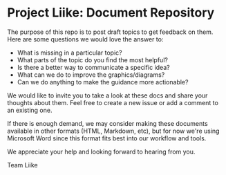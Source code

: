 # Project Liike: Document Repository

The purpose of this repo is to post draft topics to get feedback on them. Here are some questions we would love the answer to:

* What is missing in a particular topic?
* What parts of the topic do you find the most helpful?
* Is there a better way to communicate a specific idea?
* What can we do to improve the graphics/diagrams?
* Can we do anything to make the guidance more actionable?

We would like to invite you to take a look at these docs and share your thoughts about them. Feel free to create a new issue or add a comment to an existing one.

If there is enough demand, we may consider making these documents available in other formats (HTML, Markdown, etc), but for now we're using Microsoft Word since this format fits best into our workflow and tools.

We appreciate your help and looking forward to hearing from you.

Team Liike

